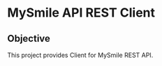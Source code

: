 MySmile API REST Client
=======================

Objective
---------
This project provides Client for MySmile REST API.
